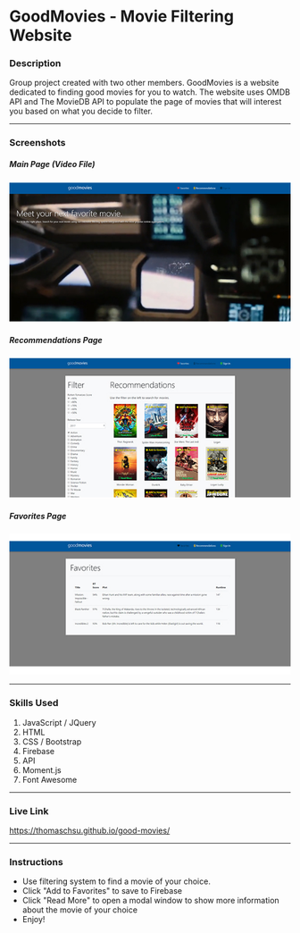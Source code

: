 # GoodMovies - Movie Filtering Website

### Description
Group project created with two other members. GoodMovies is a website dedicated to finding good movies for you to watch. The website uses OMDB API and The MovieDB API to populate the page of movies that will interest you based on what you decide to filter.

- - -
### Screenshots

##### Main Page (Video File)
![Image 1](/images/image01.jpg)

##### Recommendations Page
![Image 2](/images/image02.jpg)

##### Favorites Page
![Image 3](/images/image03.jpg)

- - -

### Skills Used
1. JavaScript / JQuery
2. HTML
3. CSS / Bootstrap
4. Firebase
5. API
6. Moment.js
7. Font Awesome

- - - 

### Live Link
https://thomaschsu.github.io/good-movies/

- - -

### Instructions
* Use filtering system to find a movie of your choice.
* Click "Add to Favorites" to save to Firebase
* Click "Read More" to open a modal window to show more information about the movie of your choice
* Enjoy!